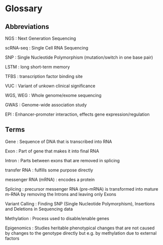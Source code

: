 # Glossary

## Abbreviations

NGS
: Next Generation Sequencing

scRNA-seq
: Single Cell RNA Sequencing

SNP
: Single Nucleotide Polymorphism (mutation/switch in one base pair)

LSTM
: long short-term memory

TFBS
: transcription factor binding site

VUC
: Variant of unkown clinical significance

WGS, WEG
: Whole genome/exome sequencing

GWAS
: Genome-wide association study

EPI
: Enhancer-promoter interaction, effects gene expression/regulation

## Terms

Gene
: Sequence of DNA that is transcribed into RNA

Exon
: Part of gene that makes it into final RNA

Intron
: Parts between exons that are removed in splicing

transfer RNA
: fulfills some purpose directly

messenger RNA (mRNA)
: encodes a protein

Splicing
: precursor messenger RNA (pre-mRNA) is transformed into mature m-RNA by
removing the Introns and leaving only Exons

Variant Calling
: Finding SNP (Single Nucleotide Polymorphism), Insertions and Deletions in
Sequencing data

Methylation
: Process used to disable/enable genes

Epigenomics
: Studies heritable phenotypical changes that are not caused by changes to the
genotype directly but e.g. by methylation due to external factors

